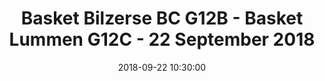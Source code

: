 ---
layout: album
title: Basket Bilzerse BC G12B - Basket Lummen G12C - 22 September 2018
description: Een paar indrukken uit de wedstrijd van onze G12C tegen Basket Bilzerse BC G12B op 22 September 2018
date: 2018-09-22 10:30:00
cover: /albums/2018-09-22-Bilzerse-BC-G12B-Basket-Lummen-G12C/thumbnails/S0582489.jpg
pagination: 
  enabled: true
  images: true
  imageLayout: image
  itemsPerPage: 64
---